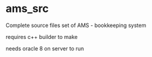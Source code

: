 # ams_src
Complete source files set of AMS - bookkeeping system

requires c++ builder to make

needs oracle 8 on server to run
